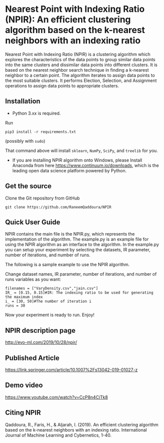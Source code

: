 # Nearest Point with Indexing Ratio (NPIR): An efficient clustering algorithm based on the k-nearest neighbors with an indexing ratio
Nearest Point with Indexing Ratio (NPIR) is a clustering algorithm which explores the characteristics of the data points to group similar data points into the same clusters and dissimilar data points into different clusters. It is based on the nearest neighbor search technique in finding a k-nearest neighbor to a certain point. The algorithm iterates to assign data points to the most suitable clusters. It performs Election, Selection, and Assignment operations to assign data points to appropriate clusters.

## Installation
- Python 3.xx is required.

Run

    pip3 install -r requirements.txt

(possibly with `sudo`)

That command above will install  `sklearn`, `NumPy`, `SciPy`, and `treelib` for
you.

- If you are installing NPIR algorithm onto Windows, please Install Anaconda from here https://www.continuum.io/downloads, which is the leading open data science platform powered by Python.

## Get the source

Clone the Git repository from GitHub

    git clone https://github.com/RaneemQaddoura/NPIR


## Quick User Guide

NPIR contains the main file is the NPIR.py, which represents the implementation of the algorithm. The example.py is an example file for using the NPIR algorithm as an interface to the algorithm. In the example.py you can setup your experiment by selecting the datasets, IR parameter, number of iterations, and number of runs. 

The following is a sample example to use the NPIR algorithm.  

Change dataset names, IR parameter, number of iterations, and number of runs variables as you want:  
```
filenames = ["VaryDensity.csv","jain.csv"]
IR_ = [0.15, 0.15]#IR: The indexing ratio to be used for generating the maximum index
i_ = [30, 50]#The number of iteration i
runs = 30
```

Now your experiment is ready to run. Enjoy!

## NPIR description page
http://evo-ml.com/2019/10/28/npir/

## Published Article
https://link.springer.com/article/10.1007%2Fs13042-019-01027-z

## Demo video
https://www.youtube.com/watch?v=CcP8n4CiTk8

## Citing NPIR
Qaddoura, R., Faris, H., & Aljarah, I. (2019). An efficient clustering algorithm based on the k-nearest neighbors with an indexing ratio. International Journal of Machine Learning and Cybernetics, 1-40.


